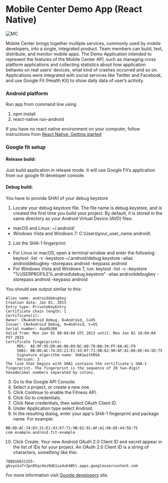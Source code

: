# Mobile Center Demo App (React Native)

![MC](https://content.screencast.com/users/kangarooo/folders/Jing/media/2c9fa3df-3b84-4a77-8f29-454aceeb098a/2017-06-02_1813.png)

Mobile Center brings together multiple services, commonly used by mobile developers, into a single, integrated product. 
Team members can build, test, distribute, and monitor mobile apps. 
The Demo Application intended to represent the features of the Mobile Center API, 
such as managing cross platform applications and collecting statistics about how application behaves on real users’ devices, 
what kind of crashes occurred and so on. Applications were integrated with social services like Twitter and Facebook, and use Google Fit (Health Kit) to show daily data of user’s activity.


### Android platform

Run app from command line using 
1. npm install
1. react-native run-android

If you have no react native environment on your computer, follow instructions from [React Native. Getting started](https://facebook.github.io/react-native/docs/getting-started.html)


### Google fit setup

#### Release build:
Just build application in release mode. It will use Google Fit’s application from our google fit developer console.

#### Debug build:

You have to provide SHA1 of your debug keystore

1. Locate your debug keystore file. The file name is debug.keystore, and is created the first time you build your project. 
By default, it is stored in the same directory as your Android Virtual Device (AVD) files:

  * macOS and Linux: ~/.android/
  * Windows Vista and Windows 7: C:\Users\your_user_name\.android\

2. List the SHA-1 fingerprint:
  * For Linux or macOS, open a terminal window and enter the following:
keytool -list -v -keystore ~/.android/debug.keystore –alias androiddebugkey -storepass android -keypass android
  * For Windows Vista and Windows 7, run:
keytool -list -v –keystore "%USERPROFILE%\.android\debug.keystore" -alias androiddebugkey -storepass android -keypass android

You should see output similar to this:

```
Alias name: androiddebugkey
Creation date: Jan 01, 2013
Entry type: PrivateKeyEntry
Certificate chain length: 1
Certificate[1]:
Owner: CN=Android Debug, O=Android, C=US
Issuer: CN=Android Debug, O=Android, C=US
Serial number: 4aa9b300
Valid from: Mon Jan 01 08:04:04 UTC 2013 until: Mon Jan 01 18:04:04 PST 2033
Certificate fingerprints:
     MD5:  AE:9F:95:D0:A6:86:89:BC:A8:70:BA:34:FF:6A:AC:F9
     SHA1: BB:0D:AC:74:D3:21:E1:43:07:71:9B:62:90:AF:A1:66:6E:44:5D:75
     Signature algorithm name: SHA1withRSA
     Version: 3  
The line that begins with SHA1 contains the certificate's SHA-1 fingerprint. The fingerprint is the sequence of 20 two-digit hexadecimal numbers separated by colons.
```

3. Go to the Google API Console.
4. Select a project, or create a new one. 
5. Click Continue to enable the Fitness API.
6. Click Go to credentials.
7. Click New credentials, then select OAuth Client ID.
8. Under Application type select Android.
9. In the resulting dialog, enter your app's SHA-1 fingerprint and package name. For example:
```
BB:0D:AC:74:D3:21:E1:43:67:71:9B:62:91:AF:A1:66:6E:44:5D:75
com.example.android.fit-example
```
10. Click Create. 
Your new Android OAuth 2.0 Client ID and secret appear in the list of IDs for your project. An OAuth 2.0 Client ID is a string of characters, something like this:
```
780816631155-gbvyo1o7r2pn95qc4ei9d61io4uh48hl.apps.googleusercontent.com
```

For more information visit [Google developers](https://developers.google.com/fit/overview) site.